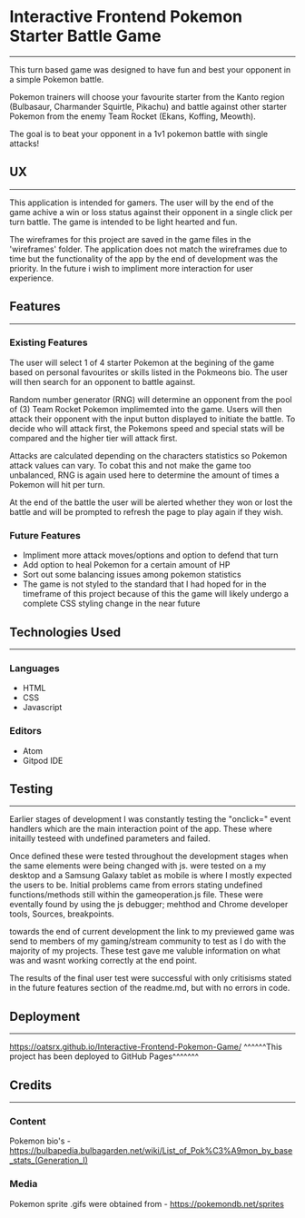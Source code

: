 # Interactive Frontend Pokemon Starter Battle Game
-------------------------------------------------------------------------------------------
This turn based game was designed to have fun and best your opponent in a simple Pokemon 
battle.

Pokemon trainers will choose your favourite starter from the Kanto region 
(Bulbasaur, Charmander Squirtle, Pikachu) and battle against other starter Pokemon from 
the enemy Team Rocket (Ekans, Koffing, Meowth).

The goal is to beat your opponent in a 1v1 pokemon battle with single attacks!

## UX
-------------------------------------------------------------------------------------------
This application is intended for gamers. The user will by the end of the game achive a win 
or loss status against their opponent in a single click per turn battle. The game is intended
to be light hearted and fun.

The wireframes for this project are saved in the game files in the 'wireframes' folder. 
The application does not match the wireframes due to time but the functionality of the app by
the end of development was the priority. In the future i wish to impliment more interaction
for user experience. 

## Features
-------------------------------------------------------------------------------------------
### Existing Features
The user will select 1 of 4 starter Pokemon at the begining of the game based on personal
favourites or skills listed in the Pokmeons bio. The user will then search for an opponent 
to battle against.

Random number generator (RNG) will determine an opponent from the pool of (3) Team Rocket
Pokemon implimemted into the game. Users will then attack their opponent with the input 
button displayed to initiate the battle. To decide who will attack first, the Pokemons speed
and special stats will be compared and the higher tier will attack first. 

Attacks are calculated depending on the characters statistics so Pokemon attack values can 
vary. To cobat this and not make the game too unbalanced, RNG is again used here to determine
the amount of times a Pokemon will hit per turn. 

At the end of the battle the user will be alerted whether they won or lost the battle and 
will be prompted to refresh the page to play again if they wish.

### Future Features
- Impliment more attack moves/options and option to defend that turn
- Add option to heal Pokemon for a certain amount of HP
- Sort out some balancing issues among pokemon statistics
- The game is not styled to the standard that I had hoped for in the timeframe of this 
  project because of this the game will likely undergo a complete CSS styling change in the
  near future

## Technologies Used
-------------------------------------------------------------------------------------------
### Languages
- HTML
- CSS
- Javascript

### Editors
- Atom
- Gitpod IDE 

## Testing
-------------------------------------------------------------------------------------------
Earlier stages of development I was constantly testing the "onclick=" event handlers which 
are the main interaction point of the app. These where initailly testeed with undefined 
parameters and failed.

Once defined these were tested throughout the development stages when the same elements were
being changed with js.  were tested on a my desktop and a Samsung Galaxy tablet as
mobile is where I mostly expected the users to be. Initial problems came from errors stating 
undefined functions/methods still within the gameoperation.js file. These were eventally 
found by using the js debugger; mehthod and Chrome developer tools, Sources, breakpoints.   

towards the end of current development the link to my previewed game was send to members of
my gaming/stream community to test as I do with the majority of my projects. These test gave
me valuble information on what was and wasnt working correctly at the end point. 

The results of the final user test were successful with only critisisms stated in the future
features section of the readme.md, but with no errors in code. 

## Deployment
-------------------------------------------------------------------------------------------
https://oatsrx.github.io/Interactive-Frontend-Pokemon-Game/
^^^^^^This project has been deployed to GitHub Pages^^^^^^^

## Credits
-------------------------------------------------------------------------------------------
### Content
Pokemon bio's - https://bulbapedia.bulbagarden.net/wiki/List_of_Pok%C3%A9mon_by_base_stats_(Generation_I)

### Media
Pokemon sprite .gifs were obtained from - https://pokemondb.net/sprites
